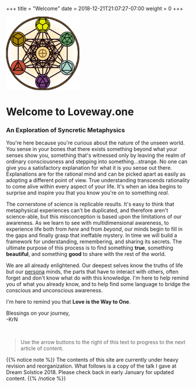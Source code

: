 +++
title = "Welcome"
date =  2018-12-21T21:07:27-07:00
weight = 0
+++

<img src="img/HEKA logo.png" alt="All is Love" width="200"/>

# Welcome to Loveway.one
### An Exploration of Syncretic Metaphysics

You're here because you're curious about the nature of the unseen world. You sense in your bones that there exists something beyond what your senses show you, something that's witnessed only by leaving the realm of ordinary consciousness and stepping into something...strange. No one can give you a satisfactory explanation for what it is you sense out there. Explanations are for the rational mind and can be picked apart as easily as adopting a different point of view. True understanding transcends rationality to come alive within every aspect of your life. It's when an idea begins to surprise and inspire you that you know you're on to something *real*.

The cornerstone of science is replicable results. It's easy to think that metaphysical experiences can't be duplicated, and therefore aren't science-able, but this misconception is based upon the limitations of our awareness. As we learn to see with multidimensional awareness, to experience life both from *here* and from *beyond*, our minds begin to fill in the gaps and finally grasp that ineffable mystery. In time we will build a framework for understanding, remembering, and sharing its secrets. The ultimate purpose of this process is to find something **true**, something **beautiful**, and something **good** to share with the rest of the world.

We are all already enlightened. Our deepest selves know the truths of life but our [persona](https://en.wikipedia.org/wiki/Persona) minds, the parts that have to interact with others, often forget and don't know what do with this knowledge. I'm here to help remind you of what you already know, and to help find some language to bridge the conscious and unconscious awareness.

I'm here to remind you that **Love is the Way to One**.

Blessings on your journey,  
-KrN

<br />  

> Use the arrow buttons to the right of this text to progress to the next article of content.


{{% notice note %}}
The contents of this site are currently under heavy revision and reorganization. What follows is a copy of the talk I gave at Dream Solstice 2018. Please check back in early January for updated content.
{{% /notice %}}

<br />